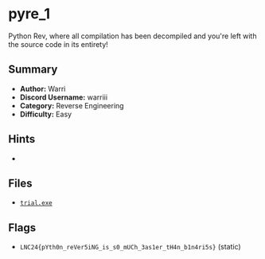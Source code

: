 # pyre_1
Python Rev, where all compilation has been decompiled and you're left with the source code in its entirety!

## Summary
- **Author:** Warri
- **Discord Username:** warriii
- **Category:** Reverse Engineering
- **Difficulty:** Easy

## Hints
- 

## Files
- [`trial.exe`](./dist/chall.py)

## Flags
- `LNC24{pYth0n_reVer5iNG_is_s0_mUCh_3as1er_tH4n_b1n4ri5s}` (static)